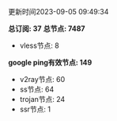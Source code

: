 更新时间2023-09-05 09:49:34

**总订阅: 37**
**总节点: 7487**
- vless节点: 8

**google ping有效节点: 149**
- v2ray节点: 60
- ss节点: 64
- trojan节点: 24
- ssr节点: 1
